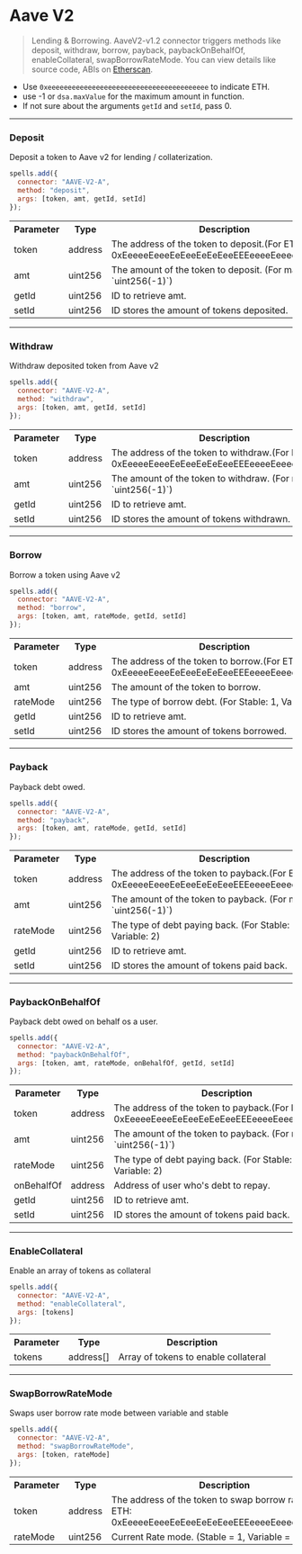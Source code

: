 # Aave V2
> Lending & Borrowing.
AaveV2-v1.2 connector triggers methods like deposit, withdraw, borrow, payback, paybackOnBehalfOf, enableCollateral, swapBorrowRateMode. You can view details like source code, ABIs on [Etherscan](https://etherscan.io/address/0xdb8e3f36c6f4368cb2c023f41225428e366b0b2a#code).

- Use `0xeeeeeeeeeeeeeeeeeeeeeeeeeeeeeeeeeeeeeeee` to indicate ETH.
- use -1 or `dsa.maxValue` for the maximum amount in function.
- If not sure about the arguments `getId` and `setId`, pass 0.

---

### Deposit

Deposit a token to Aave v2 for lending / collaterization.

```javascript
spells.add({
  connector: "AAVE-V2-A",
  method: "deposit",
  args: [token, amt, getId, setId]
});
```

<table class="table">
  <tr>
    <th>Parameter</th>
    <th>Type</th>
    <th>Description</th>
  </tr>
   <tr>
     <td><Badge>token</Badge></td>
     <td><Badge>address</Badge></td>
     <td>The address of the token to deposit.(For ETH: 0xEeeeeEeeeEeEeeEeEeEeeEEEeeeeEeeeeeeeEEeE)</td>
   <tr>
   <tr>
     <td><Badge>amt</Badge></td>
     <td><Badge>uint256</Badge></td>
     <td>The amount of the token to deposit. (For max: `uint256(-1)`)</td>
   <tr>
   <tr>
     <td><Badge>getId</Badge></td>
     <td><Badge>uint256</Badge></td>
     <td>ID to retrieve amt.</td>
   <tr>
   <tr>
     <td><Badge>setId</Badge></td>
     <td><Badge>uint256</Badge></td>
     <td>ID stores the amount of tokens deposited.</td>
   <tr>
</table>

---

### Withdraw

Withdraw deposited token from Aave v2

```javascript
spells.add({
  connector: "AAVE-V2-A",
  method: "withdraw",
  args: [token, amt, getId, setId]
});
```

<table class="table">
  <tr>
    <th>Parameter</th>
    <th>Type</th>
    <th>Description</th>
  </tr>
   <tr>
     <td><Badge>token</Badge></td>
     <td><Badge>address</Badge></td>
     <td>The address of the token to withdraw.(For ETH: 0xEeeeeEeeeEeEeeEeEeEeeEEEeeeeEeeeeeeeEEeE)</td>
   <tr>
   <tr>
     <td><Badge>amt</Badge></td>
     <td><Badge>uint256</Badge></td>
     <td>The amount of the token to withdraw. (For max: `uint256(-1)`)</td>
   <tr>
   <tr>
     <td><Badge>getId</Badge></td>
     <td><Badge>uint256</Badge></td>
     <td>ID to retrieve amt.</td>
   <tr>
   <tr>
     <td><Badge>setId</Badge></td>
     <td><Badge>uint256</Badge></td>
     <td>ID stores the amount of tokens withdrawn.</td>
   <tr>
</table>

---

### Borrow

Borrow a token using Aave v2

```javascript
spells.add({
  connector: "AAVE-V2-A",
  method: "borrow",
  args: [token, amt, rateMode, getId, setId]
});
```

<table class="table">
  <tr>
    <th>Parameter</th>
    <th>Type</th>
    <th>Description</th>
  </tr>
   <tr>
     <td><Badge>token</Badge></td>
     <td><Badge>address</Badge></td>
     <td>The address of the token to borrow.(For ETH: 0xEeeeeEeeeEeEeeEeEeEeeEEEeeeeEeeeeeeeEEeE)</td>
   <tr>
   <tr>
     <td><Badge>amt</Badge></td>
     <td><Badge>uint256</Badge></td>
     <td>The amount of the token to borrow.</td>
   <tr>
   <tr>
     <td><Badge>rateMode</Badge></td>
     <td><Badge>uint256</Badge></td>
     <td>The type of borrow debt. (For Stable: 1, Variable: 2)</td>
   <tr>
   <tr>
     <td><Badge>getId</Badge></td>
     <td><Badge>uint256</Badge></td>
     <td>ID to retrieve amt.</td>
   <tr>
   <tr>
     <td><Badge>setId</Badge></td>
     <td><Badge>uint256</Badge></td>
     <td>ID stores the amount of tokens borrowed.</td>
   <tr>
</table>

---

### Payback

Payback debt owed.

```javascript
spells.add({
  connector: "AAVE-V2-A",
  method: "payback",
  args: [token, amt, rateMode, getId, setId]
});
```

<table class="table">
  <tr>
    <th>Parameter</th>
    <th>Type</th>
    <th>Description</th>
  </tr>
   <tr>
     <td><Badge>token</Badge></td>
     <td><Badge>address</Badge></td>
     <td>The address of the token to payback.(For ETH: 0xEeeeeEeeeEeEeeEeEeEeeEEEeeeeEeeeeeeeEEeE)</td>
   <tr>
   <tr>
     <td><Badge>amt</Badge></td>
     <td><Badge>uint256</Badge></td>
     <td>The amount of the token to payback. (For max: `uint256(-1)`)</td>
   <tr>
   <tr>
     <td><Badge>rateMode</Badge></td>
     <td><Badge>uint256</Badge></td>
     <td>The type of debt paying back. (For Stable: 1, Variable: 2)</td>
   <tr>
   <tr>
     <td><Badge>getId</Badge></td>
     <td><Badge>uint256</Badge></td>
     <td>ID to retrieve amt.</td>
   <tr>
   <tr>
     <td><Badge>setId</Badge></td>
     <td><Badge>uint256</Badge></td>
     <td>ID stores the amount of tokens paid back.</td>
   <tr>
</table>

---

### PaybackOnBehalfOf

Payback debt owed on behalf os a user.

```javascript
spells.add({
  connector: "AAVE-V2-A",
  method: "paybackOnBehalfOf",
  args: [token, amt, rateMode, onBehalfOf, getId, setId]
});
```

<table class="table">
  <tr>
    <th>Parameter</th>
    <th>Type</th>
    <th>Description</th>
  </tr>
   <tr>
     <td><Badge>token</Badge></td>
     <td><Badge>address</Badge></td>
     <td>The address of the token to payback.(For ETH: 0xEeeeeEeeeEeEeeEeEeEeeEEEeeeeEeeeeeeeEEeE)</td>
   <tr>
   <tr>
     <td><Badge>amt</Badge></td>
     <td><Badge>uint256</Badge></td>
     <td>The amount of the token to payback. (For max: `uint256(-1)`)</td>
   <tr>
   <tr>
     <td><Badge>rateMode</Badge></td>
     <td><Badge>uint256</Badge></td>
     <td>The type of debt paying back. (For Stable: 1, Variable: 2)</td>
   <tr>
   <tr>
     <td><Badge>onBehalfOf</Badge></td>
     <td><Badge>address</Badge></td>
     <td>Address of user who's debt to repay.</td>
   <tr>
   <tr>
     <td><Badge>getId</Badge></td>
     <td><Badge>uint256</Badge></td>
     <td>ID to retrieve amt.</td>
   <tr>
   <tr>
     <td><Badge>setId</Badge></td>
     <td><Badge>uint256</Badge></td>
     <td>ID stores the amount of tokens paid back.</td>
   <tr>
</table>

---

### EnableCollateral

Enable an array of tokens as collateral

```javascript
spells.add({
  connector: "AAVE-V2-A",
  method: "enableCollateral",
  args: [tokens]
});
```

<table class="table">
  <tr>
    <th>Parameter</th>
    <th>Type</th>
    <th>Description</th>
  </tr>
   <tr>
     <td><Badge>tokens</Badge></td>
     <td><Badge>address[]</Badge></td>
     <td>Array of tokens to enable collateral</td>
   <tr>
</table>

---

### SwapBorrowRateMode

Swaps user borrow rate mode between variable and stable

```javascript
spells.add({
  connector: "AAVE-V2-A",
  method: "swapBorrowRateMode",
  args: [token, rateMode]
});
```

<table class="table">
  <tr>
    <th>Parameter</th>
    <th>Type</th>
    <th>Description</th>
  </tr>
   <tr>
     <td><Badge>token</Badge></td>
     <td><Badge>address</Badge></td>
     <td>The address of the token to swap borrow rate.(For ETH: 0xEeeeeEeeeEeEeeEeEeEeeEEEeeeeEeeeeeeeEEeE)</td>
   <tr>
   <tr>
     <td><Badge>rateMode</Badge></td>
     <td><Badge>uint256</Badge></td>
     <td>Current Rate mode. (Stable = 1, Variable = 2)</td>
   <tr>
</table>